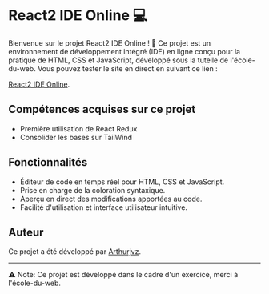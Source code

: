 # React2 IDE Online 💻

Bienvenue sur le projet React2 IDE Online ! 🎉 Ce projet est un environnement de développement intégré (IDE) en ligne conçu pour la pratique de HTML, CSS et JavaScript, développé sous la tutelle de l'école-du-web. Vous pouvez tester le site en direct en suivant ce lien :

[React2 IDE Online](https://react2-ide-online.vercel.app/).

## Compétences acquises sur ce projet
- Première utilisation de React Redux
- Consolider les bases sur TailWind

## Fonctionnalités

- Éditeur de code en temps réel pour HTML, CSS et JavaScript.
- Prise en charge de la coloration syntaxique.
- Aperçu en direct des modifications apportées au code.
- Facilité d'utilisation et interface utilisateur intuitive.
  
## Auteur

Ce projet a été développé par [Arthurjvz](https://github.com/arthurjvz).

---

⚠️ Note: Ce projet est développé dans le cadre d'un exercice, merci à l'école-du-web.
